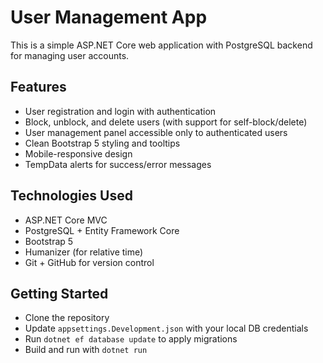 # User Management App

This is a simple ASP.NET Core web application with PostgreSQL backend for managing user accounts.

## Features

- User registration and login with authentication
- Block, unblock, and delete users (with support for self-block/delete)
- User management panel accessible only to authenticated users
- Clean Bootstrap 5 styling and tooltips
- Mobile-responsive design
- TempData alerts for success/error messages

## Technologies Used

- ASP.NET Core MVC
- PostgreSQL + Entity Framework Core
- Bootstrap 5
- Humanizer (for relative time)
- Git + GitHub for version control

## Getting Started

- Clone the repository
- Update `appsettings.Development.json` with your local DB credentials
- Run `dotnet ef database update` to apply migrations
- Build and run with `dotnet run`
